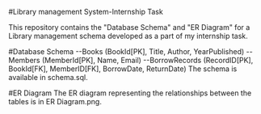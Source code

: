 #Library management System-Internship Task

This repository contains the "Database Schema" and "ER Diagram" for a Library management schema developed as a part of my internship task.

#Database Schema
 --Books (BookId[PK], Title, Author, YearPublished)
 --Members (MemberId[PK], Name, Email)
 --BorrowRecords (RecordID[PK], BookId[FK], MemberID[FK], BorrowDate, ReturnDate)
The schema is available in schema.sql.

#ER Diagram
The ER diagram representing the relationships between the tables is in ER Diagram.png.
